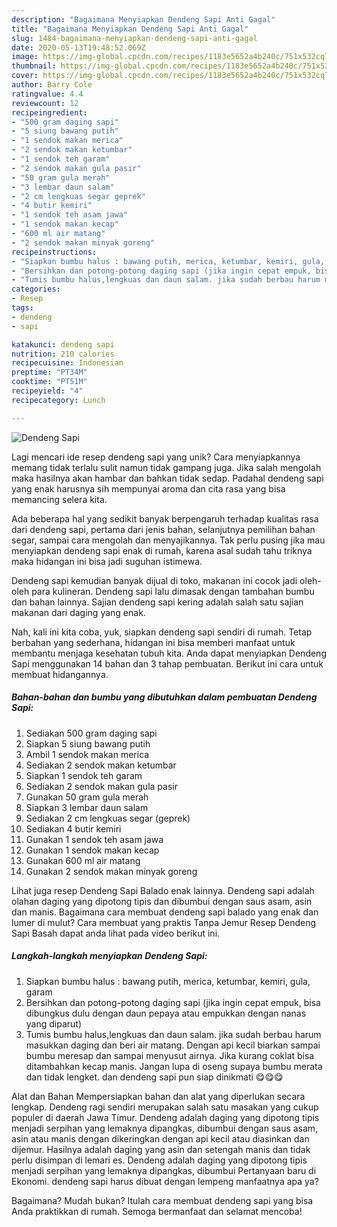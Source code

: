 ```yaml
---
description: "Bagaimana Menyiapkan Dendeng Sapi Anti Gagal"
title: "Bagaimana Menyiapkan Dendeng Sapi Anti Gagal"
slug: 1484-bagaimana-menyiapkan-dendeng-sapi-anti-gagal
date: 2020-05-13T19:48:52.069Z
image: https://img-global.cpcdn.com/recipes/1183e5652a4b240c/751x532cq70/dendeng-sapi-foto-resep-utama.jpg
thumbnail: https://img-global.cpcdn.com/recipes/1183e5652a4b240c/751x532cq70/dendeng-sapi-foto-resep-utama.jpg
cover: https://img-global.cpcdn.com/recipes/1183e5652a4b240c/751x532cq70/dendeng-sapi-foto-resep-utama.jpg
author: Barry Cole
ratingvalue: 4.4
reviewcount: 12
recipeingredient:
- "500 gram daging sapi"
- "5 siung bawang putih"
- "1 sendok makan merica"
- "2 sendok makan ketumbar"
- "1 sendok teh garam"
- "2 sendok makan gula pasir"
- "50 gram gula merah"
- "3 lembar daun salam"
- "2 cm lengkuas segar geprek"
- "4 butir kemiri"
- "1 sendok teh asam jawa"
- "1 sendok makan kecap"
- "600 ml air matang"
- "2 sendok makan minyak goreng"
recipeinstructions:
- "Siapkan bumbu halus : bawang putih, merica, ketumbar, kemiri, gula, garam"
- "Bersihkan dan potong-potong daging sapi (jika ingin cepat empuk, bisa dibungkus dulu dengan daun pepaya atau empukkan dengan nanas yang diparut)"
- "Tumis bumbu halus,lengkuas dan daun salam. jika sudah berbau harum masukkan daging dan beri air matang. Dengan api kecil biarkan sampai bumbu meresap dan sampai menyusut airnya. Jika kurang coklat bisa ditambahkan kecap manis. Jangan lupa di oseng supaya bumbu merata dan tidak lengket. dan dendeng sapi pun siap dinikmati 😋😋😋"
categories:
- Resep
tags:
- dendeng
- sapi

katakunci: dendeng sapi 
nutrition: 210 calories
recipecuisine: Indonesian
preptime: "PT34M"
cooktime: "PT51M"
recipeyield: "4"
recipecategory: Lunch

---
```



![Dendeng Sapi](https://img-global.cpcdn.com/recipes/1183e5652a4b240c/751x532cq70/dendeng-sapi-foto-resep-utama.jpg)

Lagi mencari ide resep dendeng sapi yang unik? Cara menyiapkannya memang tidak terlalu sulit namun tidak gampang juga. Jika salah mengolah maka hasilnya akan hambar dan bahkan tidak sedap. Padahal dendeng sapi yang enak harusnya sih mempunyai aroma dan cita rasa yang bisa memancing selera kita.

Ada beberapa hal yang sedikit banyak berpengaruh terhadap kualitas rasa dari dendeng sapi, pertama dari jenis bahan, selanjutnya pemilihan bahan segar, sampai cara mengolah dan menyajikannya. Tak perlu pusing jika mau menyiapkan dendeng sapi enak di rumah, karena asal sudah tahu triknya maka hidangan ini bisa jadi suguhan istimewa.

Dendeng sapi kemudian banyak dijual di toko, makanan ini cocok jadi oleh-oleh para kulineran. Dendeng sapi lalu dimasak dengan tambahan bumbu dan bahan lainnya. Sajian dendeng sapi kering adalah salah satu sajian makanan dari daging yang enak.


Nah, kali ini kita coba, yuk, siapkan dendeng sapi sendiri di rumah. Tetap berbahan yang sederhana, hidangan ini bisa memberi manfaat untuk membantu menjaga kesehatan tubuh kita. Anda dapat menyiapkan Dendeng Sapi menggunakan 14 bahan dan 3 tahap pembuatan. Berikut ini cara untuk membuat hidangannya.

<!--inarticleads1-->

##### Bahan-bahan dan bumbu yang dibutuhkan dalam pembuatan Dendeng Sapi:

1. Sediakan 500 gram daging sapi
1. Siapkan 5 siung bawang putih
1. Ambil 1 sendok makan merica
1. Sediakan 2 sendok makan ketumbar
1. Siapkan 1 sendok teh garam
1. Sediakan 2 sendok makan gula pasir
1. Gunakan 50 gram gula merah
1. Siapkan 3 lembar daun salam
1. Sediakan 2 cm lengkuas segar (geprek)
1. Sediakan 4 butir kemiri
1. Gunakan 1 sendok teh asam jawa
1. Gunakan 1 sendok makan kecap
1. Gunakan 600 ml air matang
1. Gunakan 2 sendok makan minyak goreng


Lihat juga resep Dendeng Sapi Balado enak lainnya. Dendeng sapi adalah olahan daging yang dipotong tipis dan dibumbui dengan saus asam, asin dan manis. Bagaimana cara membuat dendeng sapi balado yang enak dan lumer di mulut? Cara membuat yang praktis Tanpa Jemur Resep Dendeng Sapi Basah dapat anda lihat pada video berikut ini. 

<!--inarticleads2-->

##### Langkah-langkah menyiapkan Dendeng Sapi:

1. Siapkan bumbu halus : bawang putih, merica, ketumbar, kemiri, gula, garam
1. Bersihkan dan potong-potong daging sapi (jika ingin cepat empuk, bisa dibungkus dulu dengan daun pepaya atau empukkan dengan nanas yang diparut)
1. Tumis bumbu halus,lengkuas dan daun salam. jika sudah berbau harum masukkan daging dan beri air matang. Dengan api kecil biarkan sampai bumbu meresap dan sampai menyusut airnya. Jika kurang coklat bisa ditambahkan kecap manis. Jangan lupa di oseng supaya bumbu merata dan tidak lengket. dan dendeng sapi pun siap dinikmati 😋😋😋


Alat dan Bahan Mempersiapkan bahan dan alat yang diperlukan secara lengkap. Dendeng ragi sendiri merupakan salah satu masakan yang cukup populer di daerah Jawa Timur. Dendeng adalah daging yang dipotong tipis menjadi serpihan yang lemaknya dipangkas, dibumbui dengan saus asam, asin atau manis dengan dikeringkan dengan api kecil atau diasinkan dan dijemur. Hasilnya adalah daging yang asin dan setengah manis dan tidak perlu disimpan di lemari es. Dendeng adalah daging yang dipotong tipis menjadi serpihan yang lemaknya dipangkas, dibumbui Pertanyaan baru di Ekonomi. dendeng sapi harus dibuat dengan lempeng manfaatnya apa ya? 

Bagaimana? Mudah bukan? Itulah cara membuat dendeng sapi yang bisa Anda praktikkan di rumah. Semoga bermanfaat dan selamat mencoba!
